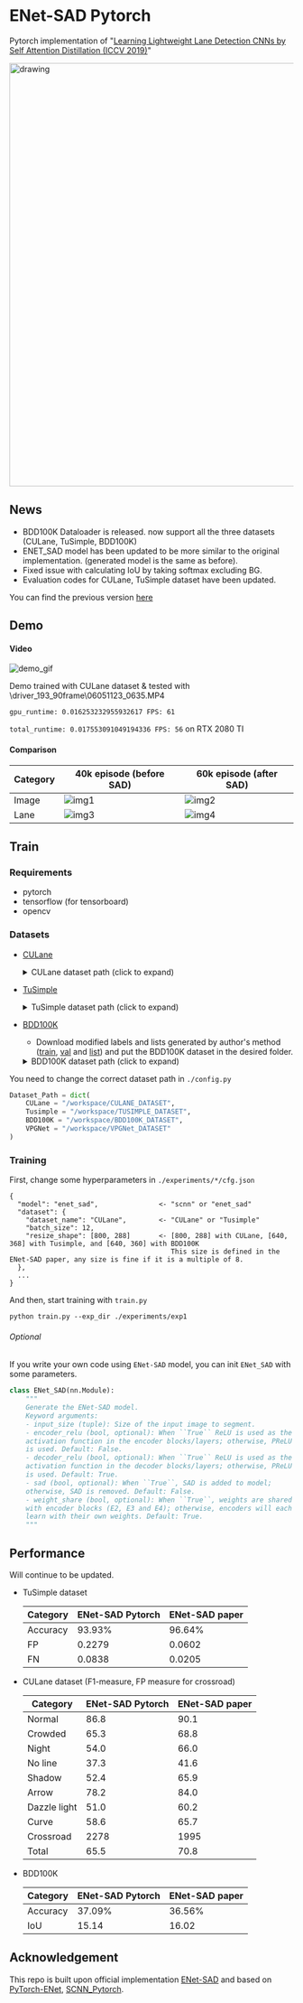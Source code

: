 # ENet-SAD Pytorch
 Pytorch implementation of "[Learning Lightweight Lane Detection CNNs by Self Attention Distillation (ICCV 2019)](https://arxiv.org/abs/1908.00821)"

<img src="./image/ENet-SAD_paper_model_architecture.png" alt="drawing" width="750"/>



## News
* BDD100K Dataloader is released. now support all the three datasets (CULane, TuSimple, BDD100K)
* ENET_SAD model has been updated to be more similar to the original implementation. (generated model is the same as before). 
* Fixed issue with calculating IoU by taking softmax excluding BG.
* Evaluation codes for CULane, TuSimple dataset have been updated.

You can find the previous version [here](https://github.com/InhwanBae/ENet-SAD_Pytorch/tree/f4e07c6298cafffbfd33fbd006ebffeec99e7432)


## Demo
#### Video
![demo_gif](./image/ENet-SAD_demo.gif)

Demo trained with CULane dataset & tested with \driver_193_90frame\06051123_0635.MP4

`gpu_runtime: 0.016253232955932617 FPS: 61`

`total_runtime: 0.017553091049194336 FPS: 56` on RTX 2080 TI

#### Comparison
| Category | 40k episode (before SAD)                  | 60k episode (after SAD)                  |
| -------- | ----------------------------------------- | ---------------------------------------- |
| Image    | ![img1](./image/ENet_before_SAD.png)      | ![img2](./image/ENet_after_SAD.png)      |
| Lane     | ![img3](./image/ENet_before_SAD_lane.png) | ![img4](./image/ENet_after_SAD_lane.png) |



## Train
### Requirements
* pytorch
* tensorflow (for tensorboard)
* opencv

### Datasets

* [CULane](https://xingangpan.github.io/projects/CULane.html)
  <details><summary>CULane dataset path (click to expand)</summary>
  
  ```
  CULane_path
  ├─ driver_100_30frame
  ├─ driver_161_90frame
  ├─ driver_182_30frame
  ├─ driver_193_90frame
  ├─ driver_23_30frame
  ├─ driver_37_30frame
  ├─ laneseg_label_w16
  ├─ laneseg_label_w16_test
  └─ list
  ```
</details>

* [TuSimple](https://github.com/TuSimple/tusimple-benchmark/issues/3)
  <details><summary>TuSimple dataset path (click to expand)</summary>
  
  ```
  Tusimple_path
  ├─ clips
  ├─ label_data_0313.json
  ├─ label_data_0531.json
  ├─ label_data_0601.json
  └─ test_label.json
  ```
</details>

* [BDD100K](http://bdd-data.berkeley.edu/)
  * Download modified labels and lists generated by author's method ([train](https://drive.google.com/open?id=1wjoOQT6OJlLETz0ZYThBWjSt1Tgzn6_j), [val](https://drive.google.com/open?id=1WaUjdgI4CMXkYFfi8Lz2rHiYYWLU5hav) and [list](https://github.com/cardwing/Codes-for-Lane-Detection/tree/master/ENet-BDD100K-Torch/list)) and put the BDD100K dataset in the desired folder.
  <details><summary>BDD100K dataset path (click to expand)</summary>
  
  ```
  BDD100K_path
  ├─ images
  │  ├─ 10k
  │  └─ 100k
  ├─ list
  │  ├─ test_gt_bdd.txt
  │  ├─ train_gt_bdd.txt
  │  └─ val_gt_bdd.txt
  ├─ train_label
  │  └─ final_train
  └─ val_label
     └─ final_val
  ```
</details>

You need to change the correct dataset path in `./config.py`
```python
Dataset_Path = dict(
    CULane = "/workspace/CULANE_DATASET",
    Tusimple = "/workspace/TUSIMPLE_DATASET",
    BDD100K = "/workspace/BDD100K_DATASET",
    VPGNet = "/workspace/VPGNet_DATASET"
)
```

### Training
First, change some hyperparameters in `./experiments/*/cfg.json`
```
{
  "model": "enet_sad",               <- "scnn" or "enet_sad"
  "dataset": {
    "dataset_name": "CULane",        <- "CULane" or "Tusimple"
    "batch_size": 12,
    "resize_shape": [800, 288]       <- [800, 288] with CULane, [640, 368] with Tusimple, and [640, 360] with BDD100K
                                        This size is defined in the ENet-SAD paper, any size is fine if it is a multiple of 8.
  },
  ...
}
```

And then, start training with `train.py`
```
python train.py --exp_dir ./experiments/exp1
```



###### Optional
If you write your own code using `ENet-SAD` model, you can init `ENet_SAD` with some parameters.
```python
class ENet_SAD(nn.Module):
    """
    Generate the ENet-SAD model.
    Keyword arguments:
    - input_size (tuple): Size of the input image to segment.
    - encoder_relu (bool, optional): When ``True`` ReLU is used as the
    activation function in the encoder blocks/layers; otherwise, PReLU
    is used. Default: False.
    - decoder_relu (bool, optional): When ``True`` ReLU is used as the
    activation function in the decoder blocks/layers; otherwise, PReLU
    is used. Default: True.
    - sad (bool, optional): When ``True``, SAD is added to model;
    otherwise, SAD is removed. Default: False.
    - weight_share (bool, optional): When ``True``, weights are shared
    with encoder blocks (E2, E3 and E4); otherwise, encoders will each
    learn with their own weights. Default: True.
    """
```



## Performance
Will continue to be updated.

* TuSimple dataset

  | Category | ENet-SAD Pytorch | ENet-SAD paper |
  | -------- | ---------------- | -------------- |
  | Accuracy | 93.93%           | 96.64%         |
  | FP       | 0.2279           | 0.0602         |
  | FN       | 0.0838           | 0.0205         |


* CULane dataset (F1-measure, FP measure for crossroad)

  | Category     | ENet-SAD Pytorch | ENet-SAD paper |
  | ------------ | ---------------- | -------------- |
  | Normal       | 86.8             | 90.1           |
  | Crowded      | 65.3             | 68.8           |
  | Night        | 54.0             | 66.0           |
  | No line      | 37.3             | 41.6           |
  | Shadow       | 52.4             | 65.9           |
  | Arrow        | 78.2             | 84.0           |
  | Dazzle light | 51.0             | 60.2           |
  | Curve        | 58.6             | 65.7           |
  | Crossroad    | 2278             | 1995           |
  | Total        | 65.5             | 70.8           | 

* BDD100K

  | Category | ENet-SAD Pytorch | ENet-SAD paper |
  | -------- | ---------------- | -------------- |
  | Accuracy | 37.09%           | 36.56%         |
  | IoU      | 15.14            | 16.02          |



## Acknowledgement
This repo is built upon official implementation [ENet-SAD](https://github.com/cardwing/Codes-for-Lane-Detection) and based on [PyTorch-ENet](https://github.com/davidtvs/PyTorch-ENet), [SCNN_Pytorch](https://github.com/harryhan618/SCNN_Pytorch).
